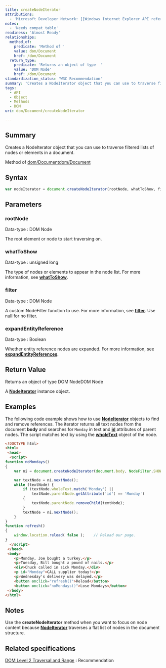 ```yaml
---
title: createNodeIterator
attributions:
  - 'Microsoft Developer Network: [[Windows Internet Explorer API reference](http://msdn.microsoft.com/en-us/library/ie/hh828809%28v=vs.85%29.aspx) Article]'
notes:
  - 'Needs compat table'
readiness: 'Almost Ready'
relationships:
  method_of:
    predicate: 'Method of '
    value: dom/Document
    href: /dom/Document
  return_type:
    predicate: 'Returns an object of type  '
    value: 'DOM Node'
    href: /dom/Document
standardization_status: 'W3C Recommendation'
summary: 'Creates a NodeIterator object that you can use to traverse filtered lists of nodes or elements in a document.'
tags:
  - API
  - Object
  - Methods
  - DOM
uri: dom/Document/createNodeIterator

---
```

## Summary

Creates a NodeIterator object that you can use to traverse filtered lists of nodes or elements in a document.

Method of [dom/Document](/dom/Document)[dom/Document](/dom/Document)

## Syntax

``` js
var nodeIterator = document.createNodeIterator(rootNode, whatToShow, filter, expandEntityReference);
```

## Parameters

### rootNode

 Data-type
:   DOM Node

 The root element or node to start traversing on.

### whatToShow

 Data-type
:   unsigned long

 The type of nodes or elements to appear in the node list. For more information, see [**whatToShow**](/dom/NodeIterator/whatToShow).

### filter

 Data-type
:   DOM Node

 A custom NodeFilter function to use. For more information, see [**filter**](/dom/NodeIterator/filter). Use null for no filter.

### expandEntityReference

 Data-type
:   Boolean

 Whether entity reference nodes are expanded. For more information, see [**expandEntityReferences**](/dom/NodeIterator/expandEntityReferences).

## Return Value

Returns an object of type DOM NodeDOM Node

A [**NodeIterator**](/dom/NodeIterator) instance object.

## Examples

The following code example shows how to use [**NodeIterator**](/dom/NodeIterator) objects to find and remove references. The iterator returns all text nodes from the document **body** and searches for `Monday` in text and [**id**](/html/attributes/id) attributes of parent nodes. The script matches text by using the [**wholeText**](/dom/Text/wholeText) object of the node.

``` html
<!DOCTYPE html>
<html>
 <head>
  <script>
function noMondays()
{
    var ni = document.createNodeIterator(document.body, NodeFilter.SHOW_TEXT, null, false);

    var textNode = ni.nextNode();
    while (textNode) {
        if (textNode.wholeText.match('Monday') ||
            textNode.parentNode.getAttribute('id') == 'Monday')
        {
            textNode.parentNode.removeChild(textNode);
        }
        textNode = ni.nextNode();
    }
}
function refresh()
{
    window.location.reload( false );    // Reload our page.
}
  </script>
 </head>
 <body>
    <p>Monday, Joe bought a turkey.</p>
    <p>Tuesday, Bill bought a pound of nails.</p>
    <div>Chuck called in sick Monday.</div>
    <p id="Monday">CALL supplier today!</p>
    <p>Wednesday's delivery was delayed.</p>
    <button onclick="refresh()">Reload</button>
    <button onclick="noMondays()">Lose Mondays</button>
 </body>
</html>
```

## Notes

Use the **createNodeIterator** method when you want to focus on node content because [**NodeIterator**](/dom/NodeIterator) traverses a flat list of nodes in the document structure.

## Related specifications

[DOM Level 2 Traversal and Range](http://www.w3.org/TR/DOM-Level-2-Traversal-Range/traversal.html#Traversal-Document)
:   Recommendation
